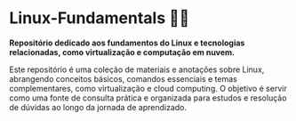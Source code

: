 # Linux-Fundamentals 🐧📘

**Repositório dedicado aos fundamentos do Linux e tecnologias relacionadas, como virtualização e computação em nuvem.**

Este repositório é uma coleção de materiais e anotações sobre Linux, abrangendo conceitos básicos, comandos essenciais e temas complementares, como virtualização e cloud computing. O objetivo é servir como uma fonte de consulta prática e organizada para estudos e resolução de dúvidas ao longo da jornada de aprendizado.
